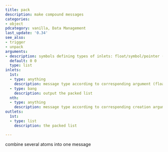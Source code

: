 ```yaml
---
title: pack
description: make compound messages
categories:
- object
pdcategory: vanilla, Data Management
last_update: '0.34'
see_also:
- trigger
- unpack
arguments:
- description: symbols defining types of inlets: float/symbol/pointer (f/s/p). a number sets a numeric inlet and initializes the value. f is initialized to 0
  default: 0 0
  type: list
inlets:
  1st:
  - type: anything
    description: message type according to corresponding argument (float/symbol/pointer). 1st inlet causes an output, and can match an 'anything' to a symbol
  - type: bang
    description: output the packed list
  nth:
  - type: anything
    description: message type according to corresponding creation argument. These can be float, symbol, and pointer
outlets:
  1st:
  - type: list
    description: the packed list

---
```


combine several atoms into one message


